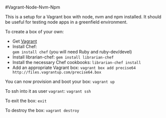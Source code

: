 #Vagrant-Node-Nvm-Npm

This is a setup for a Vagrant box with node, nvm and npm installed. It
should be useful for testing node apps in a greenfield environment.

To create a box of your own:

- Get [Vagrant](http://http://downloads.vagrantup.com/)
- Install Chef:  
  ```gem install chef``` (you will need Ruby and ruby-dev/devel)
- Install librarian-chef:
  ```gem install librarian-chef```
- Install the necessary Chef cookbooks:
  ```librarian-chef install```
- Add an appropriate Vagrant box:
  ```vagrant box add precise64 http://files.vagrantup.com/precise64.box```

You can now provision and boot your box:
```vagrant up```

To ssh into it as user `vagrant`:
```vagrant ssh```

To exit the box:
```exit```

To destroy the box:
```vagrant destroy```
